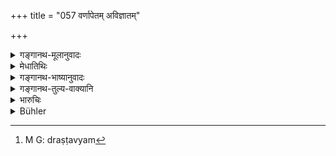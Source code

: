 +++
title = "057 वर्णापेतम् अविज्ञातम्"

+++

<details><summary>गङ्गानथ-मूलानुवादः</summary>

The man of impure origin, who is devoid of caste, unknown, a non-Aryan, even though having the appearance of an Aryan,—one shall discover by his acts.—(57)
</details>

<details><summary>मेधातिथिः</summary>

**वर्णाद् अपेतं** चातुर्वर्ण्याद् भ्रष्टम्[^१३७] । **अविज्ञातं** सत्यां शङ्कायाम्, जारजातं वक्ष्यमाणैः **कर्मभिः** स्वभावातिशयैश् च निश्चिनुयात् । हीनकर्मरतिः क्रूरकर्मा च सत्यां शङ्कायां **कलुषयोनिजो** जारजातो वेदितव्यः ॥ १०.५७ ॥


[^१३७]:
     M G: draṣṭavyam
</details>

<details><summary>गङ्गानथ-भाष्यानुवादः</summary>

‘*Devoid of caste*’—fallen off from the four castes.

‘*Unknown*’—*i.e*., there being doubts regarding his parentage, known to be born illegitimately.

‘*By acts*’—going to be described,—as also by the distinctive features of their character,—they shall be recognised. That is, if a man is found to be addicted to wicked acts, and of cruel disposition, and if his parentage is doubtful, it should be concluded that he is of low birth, born illegitimately.—(57)
</details>

<details><summary>गङ्गानथ-तुल्य-वाक्यानि</summary>

**(verses 10.57-61)  
**

*Vaśiṣṭha* (18.7).—‘They quote the following—“One may know by their
deeds those who have been begotten secretly, and to whom the stigma of springing from unions in the inverse order of the caste attaches, because they are destitute of virtue and good conduct.”’

*Viṣṇu* (16.17).—‘All members of the mixed castes may be found out by
their deeds, whether their descent has been kept secret or is generally known.’

*Mahābhārata* (13.48.41-44).—‘The purity of one’s birth can be found out
from his deeds (then the same as Manu 58 and 59).’
</details>

<details><summary>भारुचिः</summary>

**वर्णेभ्यो** ब्राह्मणादिभ्यो [**ऽपेतम्** अ]नार्यं **कर्मभिः स्वैः कलुषयोन्य्**अनुरूपैर् इत्य् अर्थः । कानि पुनस् तानि । यत इदम् उच्यते ॥ १०.५७ ॥
</details>

<details><summary>Bühler</summary>

057	A man of impure origin, who belongs not to any caste, (varna, but whose character is) not known, who, (though) not an Aryan, has the appearance of an Aryan, one may discover by his acts.
</details>
